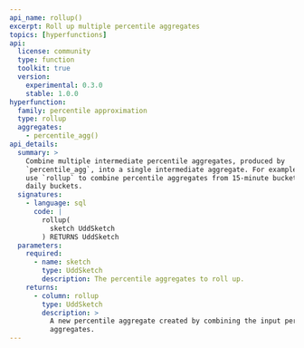 ```yaml
---
api_name: rollup()
excerpt: Roll up multiple percentile aggregates
topics: [hyperfunctions]
api:
  license: community
  type: function
  toolkit: true
  version:
    experimental: 0.3.0
    stable: 1.0.0
hyperfunction:
  family: percentile approximation
  type: rollup
  aggregates:
    - percentile_agg()
api_details:
  summary: >
    Combine multiple intermediate percentile aggregates, produced by
    `percentile_agg`, into a single intermediate aggregate. For example, you can
    use `rollup` to combine percentile aggregates from 15-minute buckets into
    daily buckets.
  signatures:
    - language: sql
      code: |
        rollup(
          sketch UddSketch
        ) RETURNS UddSketch
  parameters:
    required:
      - name: sketch
        type: UddSketch
        description: The percentile aggregates to roll up.
    returns:
      - column: rollup
        type: UddSketch
        description: >
          A new percentile aggregate created by combining the input percentile
          aggregates.
---
```


